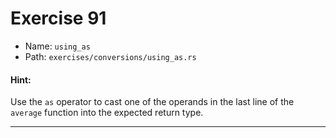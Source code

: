 # Exercise 91

- Name: ```using_as```
- Path: ```exercises/conversions/using_as.rs```
#### Hint: 

Use the `as` operator to cast one of the operands in the last line of the
`average` function into the expected return type.


---



